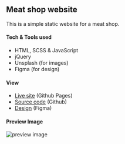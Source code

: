 ## Meat shop website

This is a simple static website for a meat shop.

#### Tech & Tools used

- HTML, SCSS & JavaScript
- jQuery
- Unsplash (for images)
- Figma (for design)

#### View

- [Live site](https://sam4web.github.io/meat-shop/) (Github Pages)
- [Source code](https://github.com/sam4web/meat-shop) (Github)
- [Design](https://www.figma.com/file/RXU5qsnv6J3NcHe2MUOreA/Meat-shop-website) (Figma)

#### Preview Image

![preview image](/page-preview-image.png)
